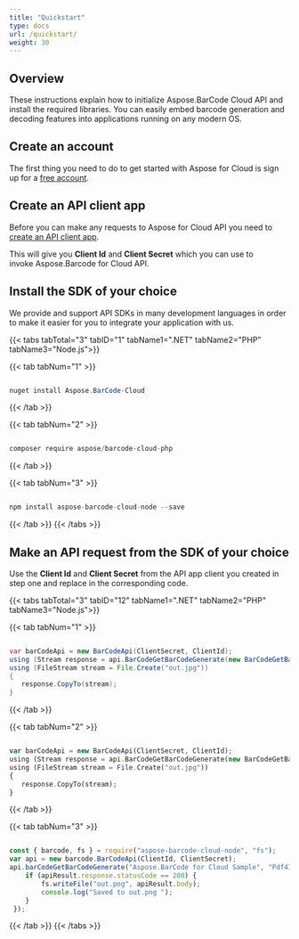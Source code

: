 ```yaml
---
title: "Quickstart"
type: docs
url: /quickstart/
weight: 30
---
```


## **Overview**
These instructions explain how to initialize Aspose.BarCode Cloud API and install the required libraries. You can easily embed barcode generation and decoding features into applications running on any modern OS. 

## **Create an account**
The first thing you need to do to get started with Aspose for Cloud is sign up for a [free account](https://docs.aspose.cloud/total/creating-and-managing-account/).
## **Create an API client app**
Before you can make any requests to Aspose for Cloud API you need to [create an API client app](https://docs.aspose.cloud/total/create-new-app-and-get-app-key-and-sid/).

This will give you **Client Id** and **Client Secret** which you can use to invoke Aspose.Barcode for Cloud API. 
## **Install the SDK of your choice**
We provide and support API SDKs in many development languages in order to make it easier for you to integrate your application with us.

{{< tabs tabTotal="3" tabID="1" tabName1=".NET" tabName2="PHP" tabName3="Node.js">}}

{{< tab tabNum="1" >}}

```java

nuget install Aspose.BarCode-Cloud

```
{{< /tab >}}

{{< tab tabNum="2" >}}

```java

composer require aspose/barcode-cloud-php

```
{{< /tab >}}

{{< tab tabNum="3" >}}

```java

npm install aspose-barcode-cloud-node --save

```
{{< /tab >}}
{{< /tabs >}}

## **Make an API request from the SDK of your choice**
Use the **Client Id** and **Client Secret** from the API app client you created in step one and replace in the corresponding code.

{{< tabs tabTotal="3" tabID="12" tabName1=".NET" tabName2="PHP" tabName3="Node.js">}}

{{< tab tabNum="1" >}}

```java

var barCodeApi = new BarCodeApi(ClientSecret, ClientId);
using (Stream response = api.BarCodeGetBarCodeGenerate(new BarCodeGetBarCodeGenerateRequest("Sample text", "Code128", "jpg")))
using (FileStream stream = File.Create("out.jpg"))
{
   response.CopyTo(stream);
}

```
{{< /tab >}}


{{< tab tabNum="2" >}}

```php

var barCodeApi = new BarCodeApi(ClientSecret, ClientId);
using (Stream response = api.BarCodeGetBarCodeGenerate(new BarCodeGetBarCodeGenerateRequest("Sample text", "Code128", "jpg")))
using (FileStream stream = File.Create("out.jpg"))
{
   response.CopyTo(stream);
} 

```
{{< /tab >}}


{{< tab tabNum="3" >}}

```javascript

const { barcode, fs } = require("aspose-barcode-cloud-node", "fs");
var api = new barcode.BarCodeApi(ClientId, ClientSecret);
api.barCodeGetBarCodeGenerate("Aspose.BarCode for Cloud Sample", "Pdf417", "png").then((apiResult) => {
    if (apiResult.response.statusCode == 200) {
        fs.writeFile("out.png", apiResult.body);
        console.log("Saved to out.png ");
    }
 });

```
{{< /tab >}}
{{< /tabs >}}
